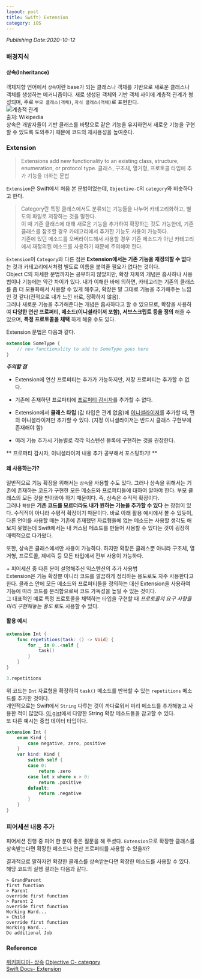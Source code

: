 ```yaml
---
layout: post
title: Swift) Extension
category: iOS
---
```

*Publishing Date:2020-10-12*

### 배경지식
#### 상속(Inheritance)
객체지향 언어에서 `상속`이란 base가 되는 클래스나 객체를 기반으로 새로운 클래스나 객체를 생성하는 메커니즘이다. 새로 생성된 객체와 기반 객체 사이에 계층적 관계가 형성되며, 주로 `부모 클래스(객체)`, `자식 클래스(객체)`로 표현한다.  
![계층적 관계](https://upload.wikimedia.org/wikipedia/en/0/0e/Multilevel_Inheritance.jpg)  
출처: Wikipedia  
상속은 개발자들이 기반 클래스를 바탕으로 같은 기능을 유지하면서 새로운 기능을 구현할 수 있도록 도와주기 때문에 코드의 재사용성을 높여준다.

### Extension
> Extensions add new functionality to an existing class, structure, enumeration, or protocol type.
> 클래스, 구조체, 열거형, 프로토콜 타입에 추가 기능을 더하는 문법

`Extension`은 Swift에서 처음 본 문법이었는데, `Objective-C`의 `category`와 비슷하다고 한다.  
> Category란 특정 클래스에서도 분류되는 기능들을 나누어 카테고리화하고, 별도의 파일로 저장하는 것을 말한다.  
> 이 때 기존 클래스에 대해 새로운 기능을 추가하여 확장하는 것도 가능한데, 기존 클래스를 참조할 경우 카테고리에서 추가한 기능도 사용이 가능하다.  
> 기존에 있던 메소드를 오버라이드해서 사용할 경우 기존 메소드가 아닌 카테고리에서 재정의된 메소드를 사용하기 때문에 주의해야 한다.  

`Extension`이 `Category`와 다른 점은 **Extension에서는 기존 기능을 재정의할 수 없다** 는 것과 카테고리에서처럼 별도로 이름을 붙여줄 필요가 없다는 것이다.  
Object C의 자세한 문법까지는 공부하지 않았지만, 확장 자체의 개념은 흡사하나 사용법이나 기능에는 약간 차이가 있다. 내가 이해한 바에 의하면, 카테고리는 기존의 클래스를 좀 더 모듈화해서 사용할 수 있게 해주고, 확장은 말 그대로 기능을 추가해주는 느낌인 것 같다(전적으로 내가 느낀 바로, 정확하지 않음).   
그러나 새로운 기능을 추가해준다는 개념은 흡사하다고 할 수 있으므로, 확장을 사용하여 **다양한 연산 프로퍼티, 메소드(이니셜라이저 포함), 서브스크립트 등을 정의** 해줄 수 있으며, **특정 프로토콜을 채택** 하게 해줄 수도 있다.

Extension 문법은 다음과 같다.

```Swift
extension SomeType {
    // new functionality to add to SomeType goes here
}
```

***주의할 점***
* Extension에 연산 프로퍼티는 추가가 가능하지만, 저장 프로퍼티는 추가할 수 없다.
* 기존에 존재하던 프로퍼티에 [프로퍼티 감시자]()를 추가할 수 없다.
* Extension에서 **클래스 타입** (값 타입은 관계 없음)에 [이니셜라이저]()를 추가할 때, 편의 이니셜라이저만 추가할 수 있다. (지정 이니셜라이저는 반드시 클래스 구현부에 존재해야 함)

* 여러 기능 추가시 기능별로 각각 익스텐션 블록에 구현하는 것을 권장한다.

** 프로퍼티 감시자, 이니셜라이저 내용 추가 공부해서 포스팅하기!
**


#### 왜 사용하는가?
일반적으로 기능 확장을 위해서는 `상속`을 사용할 수도 있다. 그러나 상속을 위해서는 기존에 존재하는 코드가 구현한 모든 메소드와 프로퍼티들에 대하여 알아야 한다. 부모 클래스의 모든 것을 받아와야 하기 때문이다. 즉, 상속은 수직적 확장이다.   
그러나 `확장`은 **기존 코드를 모르더라도 내가 원하는 기능을 추가할 수 있다** 는 장점이 있다. 수직적이 아니라 수평적 확장이기 때문이다. 바로 아래 활용 예시에서 볼 수 있듯이, 다른 언어를 사용할 때는 기존에 존재했던 자료형들에 없는 메소드는 사용할 생각도 해보지 못했는데 Swift에서는 내 커스텀 메소드를 만들어 사용할 수 있다는 것이 굉장히 매력적으로 다가왔다.    

또한, 상속은 클래스에서만 사용이 가능하다. 하지만 확장은 클래스뿐 아니라 구조체, 열거형, 프로토콜, 제네릭 등 모든 타입에서 전부 사용이 가능하다.  

\+ 피어세션 중 다른 분이 설명해주신 익스텐션의 추가 사용법   
Extension은 기능 확장뿐 아니라 코드를 깔끔하게 정리하는 용도로도 자주 사용한다고 한다. 클래스 안에 모든 메소드와 프로퍼티들을 정의하는 대신 Extension을 사용하여 기능에 따라 코드를 분리함으로써 코드 가독성을 높일 수 있는 것이다.   
그 대표적인 예로 특정 프로토콜을 채택하는 타입을 구현할 때 *프로토콜의 요구 사항을 미리 구현해놓는 용도* 로도 사용할 수 있다.


#### 활용 예시
```Swift
extension Int {
    func repetitions(task: () -> Void) {
        for _ in 0..<self {
            task()
        }
    }
}

3.repetitions
```
위 코드는 `Int` 자료형을 확장하여 `task()` 메소드를 반복할 수 있는 `repetitions` 메소드를 추가한 것이다.   
개인적으로는 Swift에서 `String` 다루는 것이 까다로워서 미리 메소드를 추가해놓고 사용한 적이 많았다. [이 gist](https://gist.github.com/albertbori/0faf7de867d96eb83591)에서 다양한 String 확장 메소드들을 참고할 수 있다.  
또 다른 예시는 중첩 데이터 타입이다.  
```Swift
extension Int {
    enum Kind {
        case negative, zero, positive
    }
    var kind: Kind {
        switch self {
        case 0:
            return .zero
        case let x where x > 0:
            return .positive
        default:
            return .negative
        }
    }
}
```

### 피어세션 내용 추가
피어세션 진행 중 피어 한 분이 좋은 질문을 해 주셨다.   `Extension`으로 확장한 클래스를 상속받는다면 확장한 메소드나 연산 프로퍼티를 사용할 수 있을까?
<script src="https://gist.github.com/devejs/d9bb383c8ff0fd447a748259f1d111bb.js"></script>  
결과적으로 말하자면 확장한 클래스를 상속받는다면 확장한 메소드를 사용할 수 있다.  
해당 코드의 실행 결과는 다음과 같다.
```
> GrandParent
first function
> Parent
override first function
> Parent 2
override first function
Working Hard...
> Child
override first function
Working Hard...
Do additional Job
```

### Reference
[위키피디아- 상속](https://en.wikipedia.org/wiki/Inheritance_(object-oriented_programming))  
[Objective C- category](https://soooprmx.com/archives/2436)  
[Swift Docs- Extension](https://docs.swift.org/swift-book/LanguageGuide/Extensions.html)
